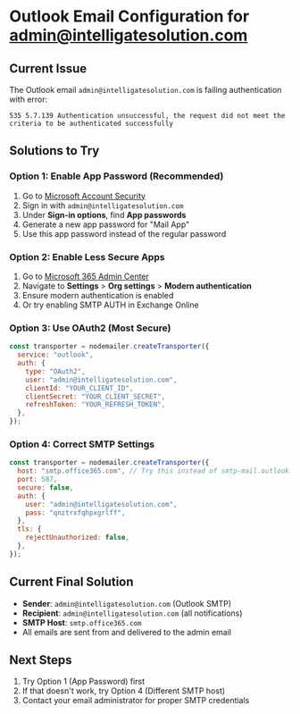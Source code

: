 # Outlook Email Configuration for admin@intelligatesolution.com

## Current Issue

The Outlook email `admin@intelligatesolution.com` is failing authentication with error:

```
535 5.7.139 Authentication unsuccessful, the request did not meet the criteria to be authenticated successfully
```

## Solutions to Try

### Option 1: Enable App Password (Recommended)

1. Go to [Microsoft Account Security](https://account.microsoft.com/security)
2. Sign in with `admin@intelligatesolution.com`
3. Under **Sign-in options**, find **App passwords**
4. Generate a new app password for "Mail App"
5. Use this app password instead of the regular password

### Option 2: Enable Less Secure Apps

1. Go to [Microsoft 365 Admin Center](https://admin.microsoft.com)
2. Navigate to **Settings** > **Org settings** > **Modern authentication**
3. Ensure modern authentication is enabled
4. Or try enabling SMTP AUTH in Exchange Online

### Option 3: Use OAuth2 (Most Secure)

```javascript
const transporter = nodemailer.createTransporter({
  service: "outlook",
  auth: {
    type: "OAuth2",
    user: "admin@intelligatesolution.com",
    clientId: "YOUR_CLIENT_ID",
    clientSecret: "YOUR_CLIENT_SECRET",
    refreshToken: "YOUR_REFRESH_TOKEN",
  },
});
```

### Option 4: Correct SMTP Settings

```javascript
const transporter = nodemailer.createTransporter({
  host: "smtp.office365.com", // Try this instead of smtp-mail.outlook.com
  port: 587,
  secure: false,
  auth: {
    user: "admin@intelligatesolution.com",
    pass: "qnztrxfqhpxgrlff",
  },
  tls: {
    rejectUnauthorized: false,
  },
});
```

## Current Final Solution

- **Sender**: `admin@intelligatesolution.com` (Outlook SMTP)
- **Recipient**: `admin@intelligatesolution.com` (all notifications)
- **SMTP Host**: `smtp.office365.com`
- All emails are sent from and delivered to the admin email

## Next Steps

1. Try Option 1 (App Password) first
2. If that doesn't work, try Option 4 (Different SMTP host)
3. Contact your email administrator for proper SMTP credentials
